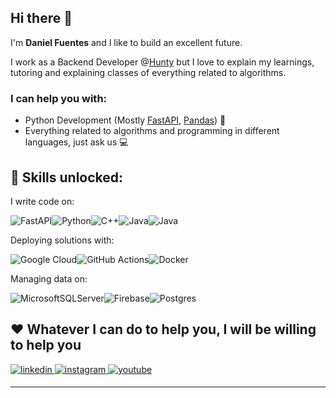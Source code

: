 ## Hi there 👋

I'm **Daniel Fuentes** and I like to build an excellent future.

I work as a Backend Developer @[Hunty](https://hunty.com) but I love to explain my learnings, tutoring and explaining classes of everything related to algorithms.

### I can help you with: 

 - Python Development (Mostly [FastAPI](https://fastapi.tiangolo.com), [Pandas](https://pandas.pydata.org/docs/v)) 🐍
 - Everything related to algorithms and programming in different languages, just ask us 💻
 
## 💪 Skills unlocked:
I write code on:

![FastAPI](https://img.shields.io/badge/FastAPI-005571?style=for-the-badge&logo=fastapi)![Python](https://img.shields.io/badge/python-3670A0?style=for-the-badge&logo=python&logoColor=ffdd54)![C++](https://img.shields.io/badge/c++-%2300599C.svg?style=for-the-badge&logo=c%2B%2B&logoColor=white)![Java](https://img.shields.io/badge/java-E92025.svg?style=for-the-badge&logo=java&logoColor=white)![Java](https://img.shields.io/badge/Android-3DDC84?style=for-the-badge&logo=android&logoColor=white)

Deploying solutions with:

![Google Cloud](https://img.shields.io/badge/Google%20Cloud-%234285F4.svg?style=for-the-badge&logo=google-cloud&logoColor=white)![GitHub Actions](https://img.shields.io/badge/github%20actions-%232671E5.svg?style=for-the-badge&logo=githubactions&logoColor=white)![Docker](https://img.shields.io/badge/docker-%230db7ed.svg?style=for-the-badge&logo=docker&logoColor=white) 

Managing data on:

![MicrosoftSQLServer](https://img.shields.io/badge/Microsoft%20SQL%20Sever-CC2927?style=for-the-badge&logo=microsoft%20sql%20server&logoColor=white)![Firebase](https://img.shields.io/badge/Firebase-039BE5?style=for-the-badge&logo=Firebase&logoColor=yellow)![Postgres](https://img.shields.io/badge/postgres-%23316192.svg?style=for-the-badge&logo=postgresql&logoColor=white)

## ️❤️ Whatever I can do to help you, I will be willing to help you
<div align="left">
<a href="https://www.linkedin.com/in/daniel-alejandro-fuentes-ardila-3793851a3/" target="_blank">
<img src=https://img.shields.io/badge/linkedin-%231E77B5.svg?&style=for-the-badge&logo=linkedin&logoColor=white alt=linkedin style="margin-bottom: 5px;" />
</a>
<a href="https://www.instagram.com/danielfard/?hl=es" target="_blank">
<img src=https://img.shields.io/badge/instagram-%23000000.svg?&style=for-the-badge&logo=instagram&logoColor=white alt=instagram style="margin-bottom: 5px;"/>
</a>
<a href="https://www.youtube.com/@DanielFard" target="_blank">
<img src=https://img.shields.io/badge/YouTube-FF0000?style=for-the-badge&logo=youtube&logoColor=white alt=youtube style="margin-bottom: 5px;"/>
</a> 
</div>  

***

